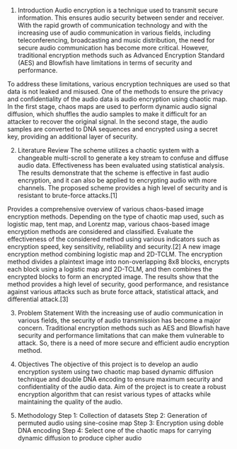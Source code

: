 1. Introduction
Audio encryption is a technique used to transmit secure information. This ensures audio security between sender and receiver. With the rapid growth of communication technology and with the increasing use of audio communication in various fields, including teleconferencing, broadcasting and music distribution, the need for secure audio communication has become more critical. However, traditional encryption methods such as Advanced Encryption Standard (AES) and Blowfish have limitations in terms of security and performance.

To address these limitations, various encryption techniques are used so that data is not leaked and misused. One of the methods to ensure the privacy and confidentiality of the audio data is audio encryption using chaotic map. In the first stage, chaos maps are used to perform dynamic audio signal diffusion, which shuffles the audio samples to make it difficult for an attacker to recover the original signal. In the second stage, the audio samples are converted to DNA sequences and encrypted using a secret key, providing an additional layer of security.

2. Literature Review
The scheme utilizes a chaotic system with a changeable multi-scroll to generate a key stream to confuse and diffuse audio data. Effectiveness has been evaluated using statistical analysis. The results demonstrate that the scheme is effective in fast audio encryption, and it can also be applied to encrypting audio with more channels. The proposed scheme provides a high level of security and is resistant to brute-force attacks.[1] 

Provides a comprehensive overview of various chaos-based image encryption methods. Depending on the type of chaotic map used, such as logistic map, tent map, and Lorentz map, various chaos-based image encryption methods are considered and classified. Evaluate the effectiveness of the considered method using various indicators such as encryption speed, key sensitivity, reliability and security.[2]
A new image encryption method combining logistic map and 2D-TCLM. The encryption method divides a plaintext image into non-overlapping 8x8 blocks, encrypts each block using a logistic map and 2D-TCLM, and then combines the encrypted blocks to form an encrypted image. The results show that the method provides a high level of security, good performance, and resistance against various attacks such as brute force attack, statistical attack, and differential attack.[3]

3. Problem Statement
With the increasing use of audio communication in various fields, the security of audio transmission has become a major concern. Traditional encryption methods such as AES and Blowfish have security and performance limitations that can make them vulnerable to attack. So, there is a need of more secure and efficient audio encryption method.

4. Objectives 
The objective of this project is to develop an audio encryption system using two chaotic map based dynamic diffusion technique and double DNA encoding to ensure maximum security and confidentiality of the audio data. Aim of the project is to create a robust encryption algorithm that can resist various types of attacks while maintaining the quality of the audio.

5. Methodology
Step 1: Collection of datasets
Step 2: Generation of permuted audio using sine-cosine map
Step 3: Encryption using doble DNA encoding
Step 4: Select one of the chaotic maps for carrying dynamic diffusion to produce cipher audio
